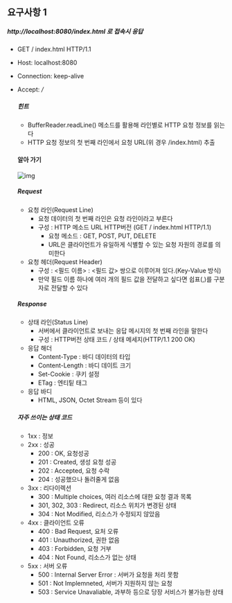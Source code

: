 ## 요구사항 1

#####  http://localhost:8080/index.html 로 접속시 응답

- GET / index.html HTTP/1.1

- Host: localhost:8080

- Connection: keep-alive

- Accept: */*

  ##### 힌트

  - BufferReader.readLine() 메소드를 활용해 라인별로 HTTP 요청 정보를 읽는다
  - HTTP 요청 정보의 첫 번째 라인에서 요청 URL(위 경우 /index.html) 추출

  

  #### 알아 가기

  ![img](https://lh3.googleusercontent.com/proxy/VTebZmnTUQfL3Goiv9MO9i1B97rXlOKMyBTOC9Ygj833zWzQye0b-XQd36GIiSfFCRdti4MkMbcGzKyPCvo2x84QjA)

  ##### Request

  - 요청 라인(Request Line)
    - 요청 데이터의 첫 번째 라인은 요청 라인이라고 부른다
    - 구성 : HTTP 메소드  URL  HTTP버전 (GET / index.html HTTP/1.1)
      - 요청 메소드 : GET, POST, PUT, DELETE
      - URL은 클라이언트가 유일하게 식별할 수 있는 요청 자원의 경로를 의미한다
  - 요청 헤더(Request Header)
    - 구성 : <필드 이름> : <필드 값> 쌍으로 이루어져 있다.(Key-Value 방식)
    - 만약 필드 이름 하나에 여러 개의 필드 값을 전달하고 싶다면 쉽표(,)를 구분자로 전달할 수 있다

  ##### Response

  - 상태 라인(Status Line)
    - 서버에서 클라이언트로 보내는 응답 메시지의 첫 번째 라인을 말한다
    - 구성 : HTTP버전 상태 코드 / 상태 메세지(HTTP/1.1 200 OK)
  - 응답 해더
    - Content-Type : 바디 데이터의 타입
    - Content-Length : 바디 데이트 크기
    - Set-Cookie : 쿠키 설정
    - ETag : 엔티팉 태그
  - 응답 바디
    - HTML, JSON, Octet Stream 등이 있다

  ##### 자주 쓰이는 상태 코드	

  - 1xx : 정보
  - 2xx : 성공
    - 200 : OK, 요청성공
    - 201 : Created, 생성 요청 성공
    - 202 : Accepted, 요청 수락
    - 204 : 성공했으나 돌려줄게 없음
  - 3xx : 리다이렉션
    - 300 : Multiple choices, 여러 리소스에 대한 요청 결과 목록
    - 301, 302, 303 : Redirect, 리소스 위치가 변경된 상태
    - 304 : Not Modified, 리소스가 수정되지 않았음
  - 4xx : 클라이언트 오류
    - 400 : Bad Request, 요처 오류
    - 401 : Unauthorized, 권한 없음
    - 403 : Forbidden, 요청 거부
    - 404 : Not Found, 리소스가 없는 상태
  - 5xx : 서버 오류
    - 500 : Internal Server Error : 서버가 요청을 처리 못함
    - 501 : Not Implemneted, 서버가 지원하지 않는 요청
    - 503 : Service Unavaliable, 과부하 등으로 당장 서비스가 불가능한 상태